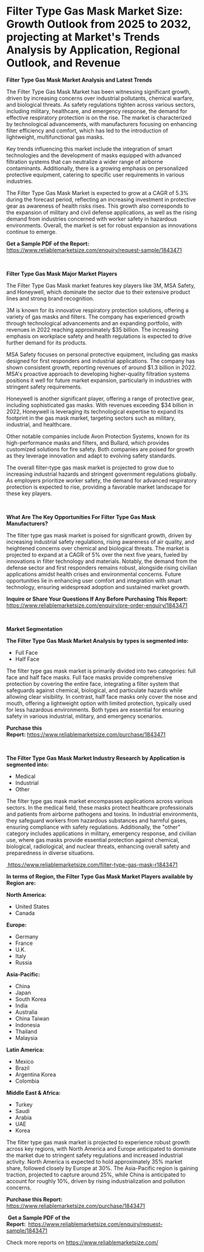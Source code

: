 <p><h1>Filter Type Gas Mask Market Size: Growth Outlook from 2025 to 2032, projecting at Market's Trends Analysis by Application, Regional Outlook, and Revenue</h1></p><p><strong>Filter Type Gas Mask Market Analysis and Latest Trends</strong></p>
<p><p>The Filter Type Gas Mask Market has been witnessing significant growth, driven by increasing concerns over industrial pollutants, chemical warfare, and biological threats. As safety regulations tighten across various sectors, including military, healthcare, and emergency response, the demand for effective respiratory protection is on the rise. The market is characterized by technological advancements, with manufacturers focusing on enhancing filter efficiency and comfort, which has led to the introduction of lightweight, multifunctional gas masks.</p><p>Key trends influencing this market include the integration of smart technologies and the development of masks equipped with advanced filtration systems that can neutralize a wider range of airborne contaminants. Additionally, there is a growing emphasis on personalized protective equipment, catering to specific user requirements in various industries.</p><p>The Filter Type Gas Mask Market is expected to grow at a CAGR of 5.3% during the forecast period, reflecting an increasing investment in protective gear as awareness of health risks rises. This growth also corresponds to the expansion of military and civil defense applications, as well as the rising demand from industries concerned with worker safety in hazardous environments. Overall, the market is set for robust expansion as innovations continue to emerge.</p></p>
<p><strong>Get a Sample PDF of the Report:&nbsp;</strong> <a href="https://www.reliablemarketsize.com/enquiry/request-sample/1843471?utm_campaign=2255&utm_medium=2&utm_source=Github&utm_content=ia&utm_term=10022025&utm_id=filter-type-gas-mask">https://www.reliablemarketsize.com/enquiry/request-sample/1843471</a></p>
<p>&nbsp;</p>
<p><strong>Filter Type Gas Mask Major Market Players</strong></p>
<p><p>The Filter Type Gas Mask market features key players like 3M, MSA Safety, and Honeywell, which dominate the sector due to their extensive product lines and strong brand recognition. </p><p>3M is known for its innovative respiratory protection solutions, offering a variety of gas masks and filters. The company has experienced growth through technological advancements and an expanding portfolio, with revenues in 2022 reaching approximately $35 billion. The increasing emphasis on workplace safety and health regulations is expected to drive further demand for its products.</p><p>MSA Safety focuses on personal protective equipment, including gas masks designed for first responders and industrial applications. The company has shown consistent growth, reporting revenues of around $1.3 billion in 2022. MSA's proactive approach to developing higher-quality filtration systems positions it well for future market expansion, particularly in industries with stringent safety requirements.</p><p>Honeywell is another significant player, offering a range of protective gear, including sophisticated gas masks. With revenues exceeding $34 billion in 2022, Honeywell is leveraging its technological expertise to expand its footprint in the gas mask market, targeting sectors such as military, industrial, and healthcare.</p><p>Other notable companies include Avon Protection Systems, known for its high-performance masks and filters, and Bullard, which provides customized solutions for fire safety. Both companies are poised for growth as they leverage innovation and adapt to evolving safety standards.</p><p>The overall filter-type gas mask market is projected to grow due to increasing industrial hazards and stringent government regulations globally. As employers prioritize worker safety, the demand for advanced respiratory protection is expected to rise, providing a favorable market landscape for these key players.</p></p>
<p>&nbsp;</p>
<p><strong>What Are The Key Opportunities For Filter Type Gas Mask Manufacturers?</strong></p>
<p><p>The filter type gas mask market is poised for significant growth, driven by increasing industrial safety regulations, rising awareness of air quality, and heightened concerns over chemical and biological threats. The market is projected to expand at a CAGR of 5% over the next five years, fueled by innovations in filter technology and materials. Notably, the demand from the defense sector and first responders remains robust, alongside rising civilian applications amidst health crises and environmental concerns. Future opportunities lie in enhancing user comfort and integration with smart technology, ensuring widespread adoption and sustained market growth.</p></p>
<p><strong>Inquire or Share Your Questions If Any Before Purchasing This Report:</strong> <a href="https://www.reliablemarketsize.com/enquiry/pre-order-enquiry/1843471?utm_campaign=2255&utm_medium=2&utm_source=Github&utm_content=ia&utm_term=10022025&utm_id=filter-type-gas-mask">https://www.reliablemarketsize.com/enquiry/pre-order-enquiry/1843471</a></p>
<p>&nbsp;</p>
<p><strong>Market Segmentation</strong></p>
<p><strong>The Filter Type Gas Mask Market Analysis by types is segmented into:</strong></p>
<p><ul><li>Full Face</li><li>Half Face</li></ul></p>
<p><p>The filter type gas mask market is primarily divided into two categories: full face and half face masks. Full face masks provide comprehensive protection by covering the entire face, integrating a filter system that safeguards against chemical, biological, and particulate hazards while allowing clear visibility. In contrast, half face masks only cover the nose and mouth, offering a lightweight option with limited protection, typically used for less hazardous environments. Both types are essential for ensuring safety in various industrial, military, and emergency scenarios.</p></p>
<p><strong>Purchase this Report:&nbsp;</strong><a href="https://www.reliablemarketsize.com/purchase/1843471?utm_campaign=2255&utm_medium=2&utm_source=Github&utm_content=ia&utm_term=10022025&utm_id=filter-type-gas-mask">https://www.reliablemarketsize.com/purchase/1843471</a></p>
<p>&nbsp;</p>
<p><strong>The Filter Type Gas Mask Market Industry Research by Application is segmented into:</strong></p>
<p><ul><li>Medical</li><li>Industrial</li><li>Other</li></ul></p>
<p><p>The filter type gas mask market encompasses applications across various sectors. In the medical field, these masks protect healthcare professionals and patients from airborne pathogens and toxins. In industrial environments, they safeguard workers from hazardous substances and harmful gases, ensuring compliance with safety regulations. Additionally, the "other" category includes applications in military, emergency response, and civilian use, where gas masks provide essential protection against chemical, biological, radiological, and nuclear threats, enhancing overall safety and preparedness in diverse situations.</p></p>
<p><a href="https://www.reliablemarketsize.com/filter-type-gas-mask-r1843471?utm_campaign=2255&utm_medium=2&utm_source=Github&utm_content=ia&utm_term=10022025&utm_id=filter-type-gas-mask">&nbsp;https://www.reliablemarketsize.com/filter-type-gas-mask-r1843471</a></p>
<p><strong>In terms of Region, the Filter Type Gas Mask Market Players available by Region are:</strong></p>
<p>
    <p> <strong> North America: </strong>
        <ul>
            <li>United States</li>
            <li>Canada</li>
        </ul>
        </p> 
    <p> <strong> Europe: </strong>
        <ul>
            <li>Germany</li>
            <li>France</li>
            <li>U.K.</li>
            <li>Italy</li>
            <li>Russia</li>
        </ul>
        </p> 
    <p> <strong> Asia-Pacific: </strong>
        <ul>
            <li>China</li>
            <li>Japan</li>
            <li>South Korea</li>
            <li>India</li>
            <li>Australia</li>
            <li>China Taiwan</li>
            <li>Indonesia</li>
            <li>Thailand</li>
            <li>Malaysia</li>
        </ul>
        </p> 
    <p> <strong> Latin America: </strong>
        <ul>
            <li>Mexico</li>
            <li>Brazil</li>
            <li>Argentina Korea</li>
            <li>Colombia</li>
        </ul>
        </p> 
    <p> <strong> Middle East & Africa: </strong>
        <ul>
            <li>Turkey</li>
            <li>Saudi</li>
            <li>Arabia</li>
            <li>UAE</li>
            <li>Korea</li>
        </ul>
    </p>
    </p>
<p><p>The filter type gas mask market is projected to experience robust growth across key regions, with North America and Europe anticipated to dominate the market due to stringent safety regulations and increased industrial activity. North America is expected to hold approximately 35% market share, followed closely by Europe at 30%. The Asia-Pacific region is gaining traction, projected to capture around 25%, while China is anticipated to account for roughly 10%, driven by rising industrialization and pollution concerns.</p></p>
<p><strong>Purchase this Report: </strong><a href="https://www.reliablemarketsize.com/purchase/1843471?utm_campaign=2255&utm_medium=2&utm_source=Github&utm_content=ia&utm_term=10022025&utm_id=filter-type-gas-mask">https://www.reliablemarketsize.com/purchase/1843471</a></p>
<p>&nbsp;<strong>Get a Sample PDF of the Report:&nbsp;&nbsp;</strong><a href="https://www.reliablemarketsize.com/enquiry/request-sample/1843471?utm_campaign=2255&utm_medium=2&utm_source=Github&utm_content=ia&utm_term=10022025&utm_id=filter-type-gas-mask">https://www.reliablemarketsize.com/enquiry/request-sample/1843471</a></p>
<p><strong></strong></p>
<p>Check more reports on <a href="https://www.reliablemarketsize.com/?utm_campaign=2255&utm_medium=2&utm_source=Github&utm_content=ia&utm_term=10022025&utm_id=filter-type-gas-mask">https://www.reliablemarketsize.com/</a></p>